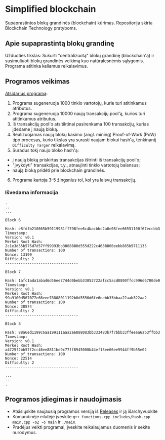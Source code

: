 # Simplified blockchain
Supaprastintos blokų grandinės (blockchain) kūrimas. Repositorija skirta Blockchain Technology pratyboms.

## Apie supaprastintą blokų grandinę
Užduoties tikslas: Sukurti "centralizuotą" blokų grandinę (blockchain'ą) ir susimuliuoti blokų grandinės veikimą kuo natūralesnėmis sąlygomis.
Programa atitinka keliamus reikalavimus.

## Programos veikimas
[Atsidarius programą](#programos-įdiegimas-ir-naudojimasis):
1. Programa sugeneruoja 1000 tinklo vartotojų, kurie turi atitinkamus atributus.
2. Programa sugeneruoja 10000 naujų transakcijų pool'ą, kurios turi atitinkamus atributus.
3. Iš transakcijų pool'o atsitiktinai pasirenkama 100 transakcijų, kurias įdedame į naują bloką.
4. Realizuojamas naujų blokų kasimo (angl. mining) Proof-of-Work (PoW) tipo procesas, kurio tikslas yra surasti naujam blokui hash'ą, tenkinantį `Difficulty Targer` reikalavimą.
5. Suradus tokį naujo bloko hash'ą:
  * Į naują bloką priskirtas transakcijas ištrinti iš transakcijų pool'o;
  * "Įvykdyti" transakcijas, t.y., atnaujinti tinklo vartotojų balansus;
  * naują bloką pridėti prie blockchain grandinės.
6. Programa kartoja 3-5 žingsnius tol, kol yra laisvų transakcijų.

### Išvedama informacija
```
.
..
...

Block 6

Hash: e8fdfb218665b59119981ff798fee6c4bacbbc2a0e08fee66551100f67eccbb3
Timestamp: 
Version: v0.1
Merkel Root Hash: 2c1e3d55b575d7d57ff99993bb3008880d555d222c4688800eebb885b5711135
Number of transactions: 100
Nonce: 13199
Difficulty: 2
---------------------------------

Block 7

Hash: 1afc1ada1abad6d56ee7744d0bebb33052722afcc5acd8800ffcc996d6700de0
Timestamp: 
Version: v0.1
Merkel Root Hash: 99a9100d567077e66eee78808011192b0d5556d6fe6eebb33bbaa22aab322aa2
Number of transactions: 100
Nonce: 30874
Difficulty: 2
---------------------------------

Block 8

Hash: 88a6ed1199c6aa199111aaa2a6888083bb333483b7f7bbb33ffeeaa6ab3ffbb3
Timestamp: 
Version: v0.1
Merkel Root Hash: a4725f2bb57f2cc46ee8811be9c77ff8945008b44ef13ee66ee9944ff9b55e02
Number of transactions: 100
Nonce: 22514
Difficulty: 2
--------------------------------- 

...
..
.
```

## Programos įdiegimas ir naudojimasis 
* Atsisiųskite naujausią programos versiją iš [Releases](https://github.com/aurimasruk/Simplified-blockchain/releases) ir ją išarchyvuokite
* Komandinėje eilutėje įveskite `g++ functions.cpp includes/hash.cpp main.cpp -o2 -o main` ir `./main`.
* Pradėjus veikti programai, įveskite reikalaujamus duomenis ir sekite nurodymus.
